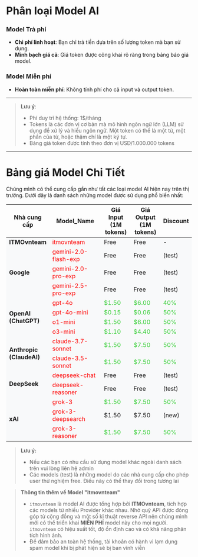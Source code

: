 # Phân loại Model AI

### Model Trả phí

- **Chi phí linh hoạt**: Bạn chỉ trả tiền dựa trên số lượng token mà bạn sử dụng.
- **Minh bạch giá cả**: Giá token được công khai rõ ràng trong bảng báo giá model.

### Model Miễn phí

- **Hoàn toàn miễn phí**: Không tính phí cho cả input và output token.

---

> **Lưu ý**:
>
> - Phí duy trì hệ thống: 1$/tháng
> - Tokens là các đơn vị cơ bản mà mô hình ngôn ngữ lớn (LLM) sử dụng để xử lý và hiểu ngôn ngữ. Một token có thể là một từ, một phần của từ, hoặc thậm chí là một ký tự.
> - Bảng giá token được tính theo đơn vị USD/1.000.000 tokens

---

# Bảng giá Model Chi Tiết

Chúng mình có thể cung cấp gần như tất các loại model AI hiện nay trên thị trường. Dưới dây là danh sách những model được sử dụng phổ biến nhất:

<table>
    <colgroup>
        <col style="width: 15%">
        <col style="width: 45%">
        <col style="width: 20%">
        <col style="width: 20%">
    </colgroup>
    <thead>
        <tr>
            <th>Nhà cung cấp</th>
            <th>Model_Name</th>
            <th>Giá Input (1M tokens)</th>
            <th>Giá Output (1M tokens)</th>
            <th>Discount</th>
        </tr>
    </thead>
    <tbody>
        <!-- ITMOvnteam Models -->
        <tr style="background-color: #f8f9fa;">
            <td rowspan="1"><strong>ITMOvnteam</strong></td>
            <td><span style="color: red">itmovnteam</span></td>
            <td>Free</td>
            <td>Free</td>
            <td>-</td>
        </tr>
        <!-- Google Models -->
        <tr style="background-color: #f8f9fa;">
            <td rowspan="3"><strong>Google</strong></td>
            <td><span style="color: red">gemini-2.0-flash-exp</span></td>
            <td>Free</td>
            <td>Free</td>
            <td>(test)</td>
        </tr>
        <tr style="background-color: #f8f9fa;">
            <td><span style="color: red">gemini-2.0-pro-exp</span></td>
            <td>Free</td>
            <td>Free</td>
            <td>(test)</td>
        </tr>
            <tr style="background-color: #f8f9fa;">
            <td><span style="color: red">gemini-2.5-pro-exp</span></td>
            <td>Free</td>
            <td>Free</td>
            <td>(test)</td>
        </tr>
        <!-- OpenAI Models -->
        <tr style="background-color: #f8f9fa;">
            <td rowspan="4"><strong>OpenAI (ChatGPT)</strong></td>
            <td><span style="color: red">gpt-4o</span></td>
            <td><span style="color: #32CD32;">$1.50</span></td>
            <td><span style="color: #32CD32;">$6.00</span></td>
            <td><span style="color: #32CD32;">40%</span></td>
        </tr>
        <tr style="background-color: #f8f9fa;">
            <td><span style="color: red">gpt-4o-mini</span></td>
            <td><span style="color: #32CD32;">$0.15</span></td>
            <td><span style="color: #32CD32;">$0.06</span></td>
            <td><span style="color: #32CD32;">50%</span></td>
        </tr>
        <tr style="background-color: #f8f9fa;">
            <td><span style="color: red">o1-mini</span></td>
            <td><span style="color: #32CD32;">$1.50</span></td>
            <td><span style="color: #32CD32;">$6.00</span></td>
            <td><span style="color: #32CD32;">50%</span></td>
        </tr>
        <tr style="background-color: #f8f9fa;">
            <td><span style="color: red">o3-mini</span></td>
            <td><span style="color: #32CD32;">$1.10</span></td>
            <td><span style="color: #32CD32;">$4.40</span></td>
            <td><span style="color: #32CD32;">50%</span></td>
        </tr>
        <!-- Anthropic Models -->
        <tr style="background-color: #f8f9fa;">
            <td rowspan="2"><strong>Anthropic (ClaudeAI)</strong></td>
            <td><span style="color: red">claude-3.7-sonnet</span></td>
            <td><span style="color: #32CD32;">$1.50</span></td>
            <td><span style="color: #32CD32;">$7.50</span></td>
            <td><span style="color: #32CD32;">50%</span></td>
        </tr>
        <tr style="background-color: #f8f9fa;">
            <td><span style="color: red">claude-3.5-sonnet</span></td>
            <td><span style="color: #32CD32;">$1.50</span></td>
            <td><span style="color: #32CD32;">$7.50</span></td>
            <td><span style="color: #32CD32;">50%</span></td>
        </tr>
        <!-- Deepseek Models -->
        <tr style="background-color: #f8f9fa;">
            <td rowspan="2"><strong>DeepSeek</strong></td>
            <td><span style="color: red">deepseek-chat</span></td>
            <td>Free</td>
            <td>Free</td>
            <td>(test)</td>
        </tr>
        <tr style="background-color: #f8f9fa;">
            <td><span style="color: red">deepseek-reasoner</span></td>
            <td>Free</td>
            <td>Free</td>
            <td>(test)</td>
        </tr>
        <!-- Grok Models -->
        <tr style="background-color: #f8f9fa;">
            <td rowspan="3"><strong>xAI</strong></td>
            <td><span style="color: red">grok-3</span></td>
            <td><span style="color: #32CD32;">$1.50</span></td>
            <td><span style="color: #32CD32;">$7.50</span></td>
            <td><span style="color: #32CD32;">50%</span></td>
        </tr>
        <tr style="background-color: #f8f9fa;">
            <td><span style="color: red">grok-3-deepsearch</span></td>
            <td><span>$1.50</span></td>
            <td><span>$7.50</span></td>
            <td>(new)</td>
        </tr>
            <tr style="background-color: #f8f9fa;">
            <td><span style="color: red">grok-3-reasoner</span></td>
            <td><span style="color: #32CD32;">$1.50</span></td>
            <td><span style="color: #32CD32;">$7.50</span></td>
            <td><span style="color: #32CD32;">50%</span></td>
        </tr>
    </tbody>

</table>

> **Lưu ý:**
>
> - Nếu các bạn có nhu cầu sử dụng model khác ngoài danh sách trên vui lòng liên hệ admin
> - Các models (test) là những model do các nhà cung cấp cho phép user thử nghiệm free. Điều này có thể thay đổi trong tương lai

> **Thông tin thêm về Model "itmovnteam"**
>
> - `itmovnteam` là model AI được tổng hợp bởi **ITMOvnteam**, tích hợp các models từ nhiều Provider khác nhau. Nhờ quỹ API được đóng góp từ cộng đồng và một số kĩ thuật reverse API nên chúng mình mới có thể triển khai **MIỄN PHÍ** model này cho mọi người. `itmovnteam` có hiệu suất tốt, độ ổn định cao và có khả năng phân tích hình ảnh.
> - Để đảm bảo an toàn hệ thống, tài khoản có hành vi lạm dụng spam model khi bị phát hiện sẽ bị ban vĩnh viễn
